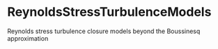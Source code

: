 # ReynoldsStressTurbulenceModels
Reynolds stress turbulence closure models beyond the Boussinesq approximation
